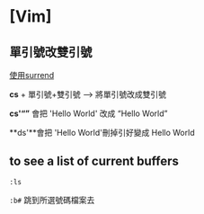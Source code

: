 # [Vim]

## 單引號改雙引號

[使用surrend](http://www.vim.org/scripts/script.php?script_id=1697)

**cs** + 單引號+雙引號 --> 將單引號改成雙引號

**cs'<q>** 會把 'Hello World' 改成 <q>Hello World</q>

**ds'**會把 'Hello World'刪掉引好變成  Hello World


## to see a list of current buffers

`:ls` 

`:b#` 跳到所選號碼檔案去


